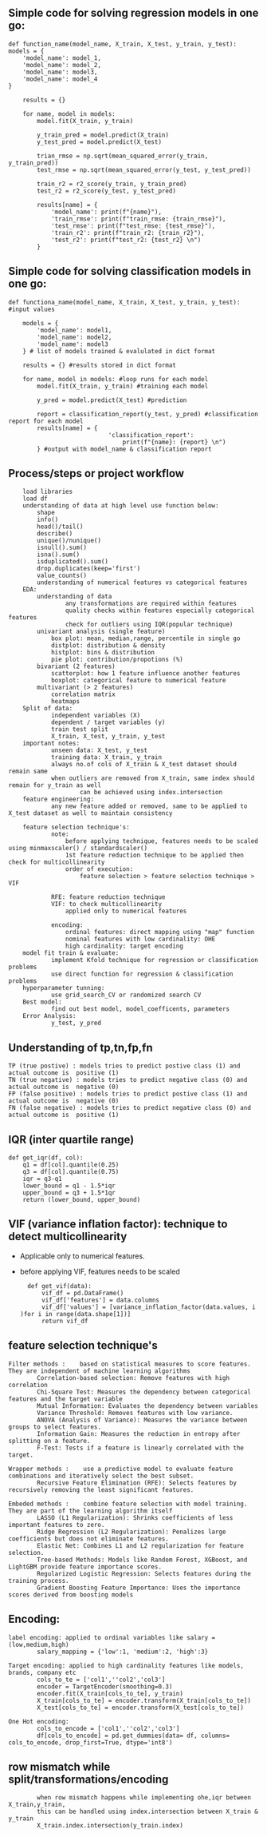 ## Simple code for solving regression models in one go:

    def function_name(model_name, X_train, X_test, y_train, y_test):
    models = {
        'model_name': model_1,
        'model_name': model_2,
        'model_name': model3,
        'model_name': model_4
    }

        results = {}
    
        for name, model in models:
            model.fit(X_train, y_train)
    
            y_train_pred = model.predict(X_train)
            y_test_pred = model.predict(X_test)
            
            trian_rmse = np.sqrt(mean_squared_error(y_train, y_train_pred))
            test_rmse = np.sqrt(mean_squared_error(y_test, y_test_pred))
    
            train_r2 = r2_score(y_train, y_train_pred)
            test_r2 = r2_score(y_test, y_test_pred)
    
            results[name] = {
                'model_name': print(f"{name}"),
                'train_rmse': print(f"train_rmse: {train_rmse}"),
                'test_rmse': print(f"test_rmse: {test_rmse}"),
                'train_r2': print(f"train_r2: {train_r2}"),
                'test_r2': print(f"test_r2: {test_r2} \n")
            }


## Simple code for solving classification models in one go:

    def functiona_name(model_name, X_train, X_test, y_train, y_test): #input values
    
        models = {
            'model_name': model1,
            'model_name': model2,
            'model_name': model3
        } # list of models trained & evalulated in dict format
    
        results = {} #results stored in dict format
    
        for name, model in models: #loop runs for each model
            model.fit(X_train, y_train) #training each model
    
            y_pred = model.predict(X_test) #prediction
    
            report = classification_report(y_test, y_pred) #classification report for each model
            results[name] = {
                                'classification_report': 
                                    print(f"{name}: {report} \n")
            } #output with model_name & classification report


## Process/steps or project workflow
        load libraries
        load df
        understanding of data at high level use function below:
            shape
            info()
            head()/tail()
            describe()
            unique()/nunique()
            isnull().sum()
            isna().sum()
            isduplicated().sum()
            drop.duplicates(keep='first')
            value_counts()
            understanding of numerical features vs categorical features
        EDA:
            understanding of data
                    any transformations are required within features
                    quality checks within features especially categorical features
                    check for outliers using IQR(popular technique)
            univariant analysis (single feature)
                box plot: mean, median,range, percentile in single go
                distplot: distribution & density
                histplot: bins & distribution
                pie plot: contribution/propotions (%)
            bivariant (2 features)
                scatterplot: how 1 feature influence another features
                boxplot: categorical feature to numerical feature
            multivariant (> 2 features)
                correlation matrix
                heatmaps
        Split of data:
                independent variables (X)
                dependent / target variables (y)
                train test split 
                X_train, X_test, y_train, y_test
        important notes:
                unseen data: X_test, y_test
                training data: X_train, y_train
                always no.of cols of X_train & X_test dataset should remain same
                when outliers are removed from X_train, same index should remain for y_train as well 
                        can be achieved using index.intersection
        feature engineering:
                any new feature added or removed, same to be applied to X_test dataset as well to maintain consistency

        feature selection technique's:
                note: 
                    before applying technique, features needs to be scaled using minmaxscaler() / standardscaler()
                    1st feature reduction technique to be applied then check for multicollinearity
                    order of execution:
                        feature selection > feature selection technique > VIF 
                    
                RFE: feature reduction technique
                VIF: to check multicollinearity
                    applied only to numerical features
                
                encoding:
                    ordinal features: direct mapping using "map" function
                    nominal features with low cardinality: OHE
                    high cardinality: target encoding
        model fit train & evaluate:
                implement Kfold technique for regression or classification problems
                use direct function for regression & classification problems
        hyperparameter tunning:
                use grid_search_CV or randomized search CV
        Best model:
                find out best model, model_coefficents, parameters
        Error Analysis:
                y_test, y_pred

## Understanding of tp,tn,fp,fn
    TP (true postive) : models tries to predict postive class (1) and actual outcome is  positive (1)
    TN (true negative) : models tries to predict negative class (0) and actual outcome is  negative (0)
    FP (false positive) : models tries to predict postive class (1) and actual outcome is  negative (0)
    FN (false negative) : models tries to predict negative class (0) and actual outcome is  positive (1)


## IQR (inter quartile range)
    def get_iqr(df, col):
        q1 = df[col].quantile(0.25)
        q3 = df[col].quantile(0.75)
        iqr = q3-q1
        lower_bound = q1 - 1.5*iqr
        upper_bound = q3 + 1.5*1qr
        return (lower_bound, upper_bound)

## VIF (variance inflation factor): technique to detect multicollinearity
- Applicable only to numerical features.
- before applying VIF, features needs to be scaled

        def get_vif(data):
            vif_df = pd.DataFrame()
            vif_df['features'] = data.columns
            vif_df['values'] = [variance_inflation_factor(data.values, i )for i in range(data.shape[1])]
            return vif_df

## feature selection technique's
    Filter methods :    based on statistical measures to score features. They are independent of machine learning algorithms
            Correlation-based selection: Remove features with high correlation
            Chi-Square Test: Measures the dependency between categorical features and the target variable
            Mutual Information: Evaluates the dependency between variables
            Variance Threshold: Removes features with low variance.
            ANOVA (Analysis of Variance): Measures the variance between groups to select features.
            Information Gain: Measures the reduction in entropy after splitting on a feature.
            F-Test: Tests if a feature is linearly correlated with the target.
            
    Wrapper methods :    use a predictive model to evaluate feature combinations and iteratively select the best subset.
            Recursive Feature Elimination (RFE): Selects features by recursively removing the least significant features.
            
    Embeded methods :    combine feature selection with model training. They are part of the learning algorithm itself
            LASSO (L1 Regularization): Shrinks coefficients of less important features to zero.
            Ridge Regression (L2 Regularization): Penalizes large coefficients but does not eliminate features.
            Elastic Net: Combines L1 and L2 regularization for feature selection.
            Tree-based Methods: Models like Random Forest, XGBoost, and LightGBM provide feature importance scores.
            Regularized Logistic Regression: Selects features during the training process.
            Gradient Boosting Feature Importance: Uses the importance scores derived from boosting models

## Encoding:
    label encoding: applied to ordinal variables like salary = (low,medium,high)
            salary_mapping = {'low':1, 'medium':2, 'high':3}
            
    Target encoding: applied to high cardinality features like models, brands, company etc
            cols_to_te = ['col1',''col2','col3']
            encoder = TargetEncoder(smoothing=0.3)
            encoder.fit(X_train[cols_to_te], y_train)
            X_train[cols_to_te] = encoder.transform(X_train[cols_to_te])
            X_test[cols_to_te] = encoder.transform(X_test[cols_to_te])
            
    One Hot encoding:
            cols_to_encode = ['col1',''col2','col3']
            df[cols_to_encode] = pd.get_dummies(data= df, columns= cols_to_encode, drop_first=True, dtype='int8') 

## row mismatch while split/transformations/encoding
            when row mismatch happens while implementing ohe,iqr between X_train,y_train, 
            this can be handled using index.intersection between X_train & y_train
            X_train.index.intersection(y_train.index)
        
    
                
            
        

    
        
